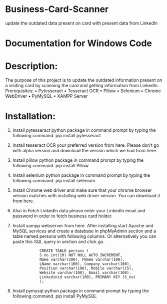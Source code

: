# Business-Card-Scanner
update the outdated data present on card with present data from LinkedIn

# Documentation for Windows Code
# Description:
  The purpose of this project is to update the outdated information present on a visiting card by scanning the card and getting information from LinkedIn. 
Prerequisites:
•	Pytesseract
•	Tesseract OCR
•	Pillow
•	Selenium
•	Chrome WebDriver
•	PyMySQL
•	XAMPP Server


# Installation:
1.	Install pytesseract python package in command prompt by typing the following command.
								pip install pytesseract

2.	Install tesseract OCR your preferred version from here. Please don’t go with alpha version and download the version which we had from here.

3.	Install pillow python package in command prompt by typing the following command.
								pip install Pillow
4.	Install selenium python package in command prompt by typing the following command.
								pip install selenium

5.	Install Chrome web driver and make sure that your chrome browser version matches with installing web driver version. You can download it from here.

6.	Also in Fetch LinkedIn data please enter your LinkedIn email and password in order to fetch business card holder. 

7.	Install xampp webserver from here. After installing start Apache and MySQL services and create a database in phpMyAdmin section and a table named persons with following columns. Or alternatively you can paste this SQL query in section and click go.

					CREATE TABLE persons (
					S_no int(10) NOT NULL AUTO_INCREMENT, 
					Name varchar(200), FName varchar(100),
					LName varchar(100), Company varchar(100),
					Position varchar(100), Mobile varchar(15),
					Website varchar(100), Email varchar(100),
					Linkedinid varchar(100), PRIMARY KEY (S_no)
					);
  
8.	Install pymysql python package in command prompt by typing the following command.
					pip install PyMySQL

